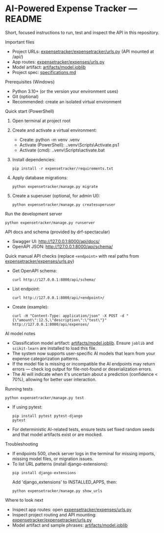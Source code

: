 # AI-Powered Expense Tracker — README

Short, focused instructions to run, test and inspect the API in this repository.

Important files
- Project URLs: [expensetracker/expensetracker/urls.py](expensetracker/expensetracker/urls.py) (API mounted at /api/)
- App routes: [expensetracker/expenses/urls.py](expensetracker/expenses/urls.py)
- Model artifact: [artifacts/model.joblib](artifacts/model.joblib)
- Project spec: [specifications.md](specifications.md)

Prerequisites (Windows)
- Python 3.10+ (or the version your environment uses)
- Git (optional)
- Recommended: create an isolated virtual environment

Quick start (PowerShell)
1. Open terminal at project root

2. Create and activate a virtual environment:
   - Create: python -m venv .venv
   - Activate (PowerShell): .\.venv\Scripts\Activate.ps1
   - Activate (cmd): .\.venv\Scripts\activate.bat

3. Install dependencies:
   ```
   pip install -r expensetracker/requirements.txt
   ```

4. Apply database migrations:
   ```
   python expensetracker/manage.py migrate
   ```

5. Create a superuser (optional, for admin UI):
   ```
   python expensetracker/manage.py createsuperuser
   ```

Run the development server
```
python expensetracker/manage.py runserver
```

API docs and schema (provided by drf-spectacular)
- Swagger UI: http://127.0.0.1:8000/api/docs/
- OpenAPI JSON: http://127.0.0.1:8000/api/schema/

Quick manual API checks (replace `<endpoint>` with real paths from [expensetracker/expenses/urls.py](expensetracker/expenses/urls.py))
- Get OpenAPI schema:
  ```
  curl http://127.0.0.1:8000/api/schema/
  ```
- List endpoint:
  ```
  curl http://127.0.0.1:8000/api/<endpoint>/
  ```
- Create (example):
  ```
  curl -H "Content-Type: application/json" -X POST -d "{\"amount\":12.5,\"description\":\"test\"}" http://127.0.0.1:8000/api/expenses/
  ```

AI model notes
- Classification model artifact: [artifacts/model.joblib](artifacts/model.joblib). Ensure `joblib` and `scikit-learn` are installed to load this file.
- The system now supports user-specific AI models that learn from your expense categorization patterns.
- If the model file is missing or incompatible the AI endpoints may return errors — check log output for file-not-found or deserialization errors.
- The AI will indicate when it's uncertain about a prediction (confidence < 70%), allowing for better user interaction.

Running tests
```
python expensetracker/manage.py test
```

- If using pytest:
  ```
  pip install pytest pytest-django
  pytest
  ```
- For deterministic AI-related tests, ensure tests set fixed random seeds and that model artifacts exist or are mocked.

Troubleshooting
- If endpoints 500, check server logs in the terminal for missing imports, missing model files, or migration issues.
- To list URL patterns (install django-extensions):
  ```
  pip install django-extensions
  ```
  Add 'django_extensions' to INSTALLED_APPS, then:
  ```
  python expensetracker/manage.py show_urls
  ```

Where to look next
- Inspect app routes: open [expensetracker/expenses/urls.py](expensetracker/expenses/urls.py)
- Inspect project routing and API mounting: [expensetracker/expensetracker/urls.py](expensetracker/expensetracker/urls.py)
- Model artifact and sample phrases: [artifacts/model.joblib](artifacts/model.joblib)
